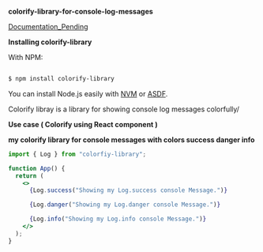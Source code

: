 **colorify-library-for-console-log-messages** 

[Documentation_Pending](pending) 

**Installing colorify-library**

With NPM:

```bash

$ npm install colorify-library 
```

You can install Node.js easily with [NVM](https://github.com/nvm-sh/nvm#installing-and-updating) or [ASDF](https://blog.natterstefan.me/how-to-use-multiple-node-version-with-asdf).

Colorify libray is a library for showing console log messages colorfully/

**Use case ( Colorify using React component )**

**my colorify library for console messages with colors success danger info**

```jsx
import { Log } from "colorfiy-library";

function App() {
  return (
    <>
      {Log.success("Showing my Log.success console Message.")}

      {Log.danger("Showing my Log.danger console Message.")}

      {Log.info("Showing my Log.info console Message.")}
    </>
  );
}
```
